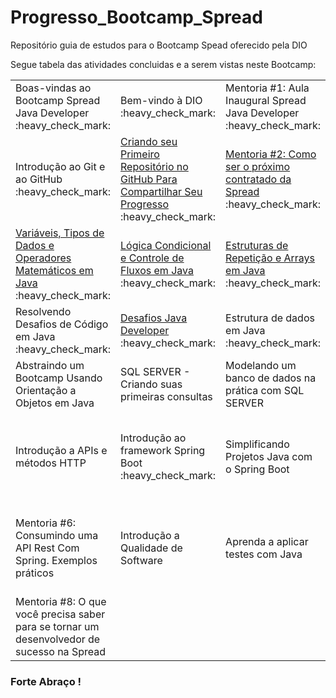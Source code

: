 # Progresso_Bootcamp_Spread
Repositório guia de estudos para o Bootcamp Spead oferecido pela DIO

Segue tabela das atividades concluidas e a serem vistas neste Bootcamp:

<table>
  <tr>
    <td>Boas-vindas ao Bootcamp Spread Java Developer :heavy_check_mark:</td>
    <td>Bem-vindo à DIO :heavy_check_mark:</td>
    <td>Mentoria #1: Aula Inaugural Spread Java Developer :heavy_check_mark:</td>
    <td>Lógica de Programação Essencial :heavy_check_mark: </td>
    <td>Aprenda o que são Estrutura de Dados e Algoritmos :heavy_check_mark:</td>
  </tr>
  <tr>
    <td>Introdução ao Git e ao GitHub :heavy_check_mark:</td>
    <td> <a href="https://github.com/Amorim-cyber/Progresso_Bootcamp_Spread/blob/main/Criando%20seu%20Primeiro%20Reposit%C3%B3rio%20no%20GitHub%20Para%20Compartilhar%20Seu%20Progresso/anota%C3%A7%C3%B5es.md">Criando seu Primeiro Repositório no GitHub Para Compartilhar Seu Progresso</a> :heavy_check_mark:</td>
    <td> <a href="https://github.com/Amorim-cyber/Progresso_Bootcamp_Spread/blob/main/Mentoria%20%232%20Como%20ser%20o%20pr%C3%B3ximo%20contratado%20da%20Spread/anota%C3%A7%C3%B5es.md">Mentoria #2: Como ser o próximo contratado da Spread</a> :heavy_check_mark:</td>
    <td>Mentoria #3: Start coding - Java Essencials 1 </td>
    <td>Dominando IDEs Java :heavy_check_mark:</td>
  </tr>
  <tr>
    <td><a href="https://github.com/Amorim-cyber/Progresso_Bootcamp_Spread/tree/main/Vari%C3%A1veis%2C%20Tipos%20de%20Dados%20e%20Operadores%20Matem%C3%A1ticos%20em%20Java">Variáveis, Tipos de Dados e Operadores Matemáticos em Java</a> :heavy_check_mark:</td>
    <td><a href="https://github.com/Amorim-cyber/Progresso_Bootcamp_Spread/tree/main/L%C3%B3gica%20Condicional%20e%20Controle%20de%20Fluxos%20em%20Java">Lógica Condicional e Controle de Fluxos em Java</a> :heavy_check_mark:</td>
    <td><a href="https://github.com/Amorim-cyber/Progresso_Bootcamp_Spread/tree/main/Estruturas%20de%20Repeti%C3%A7%C3%A3o%20e%20Arrays%20em%20Java" >Estruturas de Repetição e Arrays em Java</a> :heavy_check_mark:</td>
    <td><a href="https://github.com/Amorim-cyber/Progresso_Bootcamp_Spread/tree/main/Refor%C3%A7ando%20o%20conceito%20de%20la%C3%A7os%20em%20java">Reforçando o Conceito de Laços em Java</a> :heavy_check_mark:</td>
    <td>Mentoria #4: Como resolver os desafios de código</td>
  </tr>
  <tr>
    <td>Resolvendo Desafios de Código em Java :heavy_check_mark:</td>
    <td><a href="https://github.com/Amorim-cyber/Progresso_Bootcamp_Spread/tree/main/Desafio%20Java%20Developer">Desafios Java Developer</a> :heavy_check_mark:</td>
    <td>Estrutura de dados em Java :heavy_check_mark:</td>
    <td>Trabalhando com Collections Java :heavy_check_mark:</td>
    <td>Introdução a orientação a objetos com Java :heavy_check_mark:</td>
  </tr>
  <tr>
    <td>Abstraindo um Bootcamp Usando Orientação a Objetos em Java</td>
    <td>SQL SERVER - Criando suas primeiras consultas</td>
    <td>Modelando um banco de dados na prática com SQL SERVER</td>
    <td>SQL Server: Boas práticas em bancos relacionais</td>
    <td>Mentoria #5:  ORACLE DATABASE - Diferenciais</td>
  </tr>
  <tr>
    <td>Introdução a APIs e métodos HTTP</td>
    <td>Introdução ao framework Spring Boot :heavy_check_mark:</td>
    <td>Simplificando Projetos Java com o Spring Boot</td>
    <td>Introdução aos Conceitos de API e Clean Architecture :heavy_check_mark:</td>
    <td> <a href="https://github.com/Amorim-cyber/Projeto-Dio-Live2">Desenvolvendo um sistema de gerenciamento de pessoas em API REST com Spring Boot</a> :heavy_check_mark:</td>
  </tr>
  <tr>
    <td>Mentoria #6:  Consumindo uma API Rest Com Spring. Exemplos práticos</td>
    <td>Introdução a Qualidade de Software</td>
    <td>Aprenda a aplicar testes com Java</td>
    <td>Desenvolvimento de testes unitários para validar uma API REST de gerenciamento estoques de cerveja</td>
    <td>Mentoria #7: Introdução ao teste de Software</td>
  </tr>
  <tr>
    <td>Mentoria #8: O que você precisa saber para se tornar um desenvolvedor de sucesso na Spread</td>
  </tr>
</table>






### Forte Abraço !

